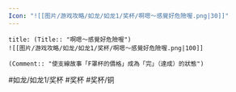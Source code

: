 ```yaml
---
Icon: "![[图片/游戏攻略/如龙/如龙1/奖杯/啊嗯～感覺好危險喔.png|30]]"
---
```

```ad-common-bronze-trophy
title: (Title:: "啊嗯～感覺好危險喔")
![[图片/游戏攻略/如龙/如龙1/奖杯/啊嗯～感覺好危險喔.png|100]]

(Comment:: "使支線故事「F罩杯的價格」成為「完」（達成）的狀態")
```

#如龙/如龙1/奖杯 #奖杯 #奖杯/铜
